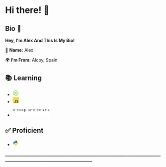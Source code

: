 # Hi there! 👋

## Bio 📝

**Hey, I'm Alex And This Is My Bio!**

👤 **Name:** Alex

🌍 **I'm From:** Alcoy, Spain


## 📚 Learning

- <img src="https://raw.githubusercontent.com/devicons/devicon/master/icons/nodejs/nodejs-original.svg" alt="Node.js" width="20" height="20"/> 
- <img src="https://raw.githubusercontent.com/devicons/devicon/master/icons/javascript/javascript-original.svg" alt="JavaScript" width="20" height="20"/>
- <img src="https://raw.githubusercontent.com/devicons/devicon/master/icons/express/express-original-wordmark.svg" alt="Express" width="120" height="40"/>
## ✅ Proficient

- <img src="https://raw.githubusercontent.com/devicons/devicon/master/icons/python/python-original.svg" alt="Python" width="20" height="20"/> 

**_____________________________________________________________________________________________________________________**
